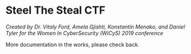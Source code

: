 # Steel The Steal CTF

*Created by Dr. Vitaly Ford, Amela Gjishti, Konstantin Menako, and Daniel Tyler for the Women In CyberSecurity (WiCyS) 2019 conference*

More documentation in the works, please check back.

